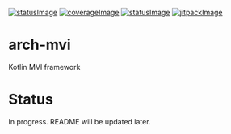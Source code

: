 [![statusImage](https://ci.sunnyday.dev/app/rest/builds/buildType:ArchMvi_Test,branch:name:main/statusIcon)](https://ci.sunnyday.dev/project/ArchMvi?mode=builds)
[![coverageImage](https://img.shields.io/endpoint?url=https://kvdb.io/PY9VzGdCHe8YPbKvepE4y4/arch-mvi.main.coverage&logo=TeamCity)](https://ci.sunnyday.dev/buildConfiguration/ArchMvi_Test)
[![statusImage](https://img.shields.io/badge/status-pre--alpha-orange)](https://github.com/users/SunnyDayDev/projects/2/views/1)
[![jitpackImage](https://jitpack.io/v/dev.sunnyday/arch-mvi.svg)](https://jitpack.io/#dev.sunnyday/arch-mvi)

# arch-mvi
Kotlin MVI framework

# Status
In progress. README will be updated later.
